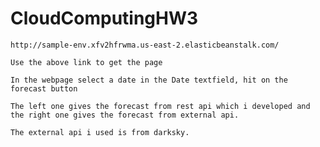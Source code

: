 # CloudComputingHW3

	http://sample-env.xfv2hfrwma.us-east-2.elasticbeanstalk.com/

	Use the above link to get the page
	
	In the webpage select a date in the Date textfield, hit on the forecast button

	The left one gives the forecast from rest api which i developed and the right one gives the forecast from external api.

	The external api i used is from darksky.
